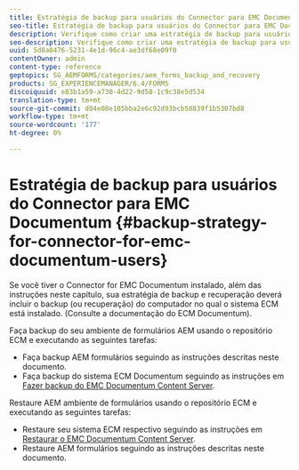```yaml
---
title: Estratégia de backup para usuários do Connector para EMC Documentum
seo-title: Estratégia de backup para usuários do Connector para EMC Documentum
description: Verifique como criar uma estratégia de backup para usuários do Connector para EMC Documentum.
seo-description: Verifique como criar uma estratégia de backup para usuários do Connector para EMC Documentum.
uuid: 5d8a0476-5231-4e1d-96c4-ae3df68e09f0
contentOwner: admin
content-type: reference
geptopics: SG_AEMFORMS/categories/aem_forms_backup_and_recovery
products: SG_EXPERIENCEMANAGER/6.4/FORMS
discoiquuid: e83b1a59-a730-4d22-9d58-1c9c38e5d534
translation-type: tm+mt
source-git-commit: d04e08e105bba2e6c92d93bcb58839f1b5307bd8
workflow-type: tm+mt
source-wordcount: '177'
ht-degree: 0%

---
```



# Estratégia de backup para usuários do Connector para EMC Documentum {#backup-strategy-for-connector-for-emc-documentum-users}

Se você tiver o Connector for EMC Documentum instalado, além das instruções neste capítulo, sua estratégia de backup e recuperação deverá incluir o backup (ou recuperação) do computador no qual o sistema ECM está instalado. (Consulte a documentação do ECM Documentum).

Faça backup do seu ambiente de formulários AEM usando o repositório ECM e executando as seguintes tarefas:

* Faça backup AEM formulários seguindo as instruções descritas neste documento.
* Faça backup do sistema ECM Documentum seguindo as instruções em [Fazer backup do EMC Documentum Content Server](/help/forms/using/admin-help/backing-recovering-emc-documentum-repository.md#back-up-the-emc-documentum-content-server).

Restaure AEM ambiente de formulários usando o repositório ECM e executando as seguintes tarefas:

* Restaure seu sistema ECM respectivo seguindo as instruções em [Restaurar o EMC Documentum Content Server](/help/forms/using/admin-help/backing-recovering-emc-documentum-repository.md#restore-the-emc-documentum-content-server).
* Restaure AEM formulários seguindo as instruções descritas neste documento.

